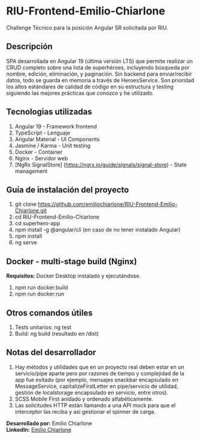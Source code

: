 # RIU-Frontend-Emilio-Chiarlone
Challenge Técnico para la posición Angular SR solicitada por RIU.

## Descripción
SPA desarrollada en Angular 19 (última versión LTS) que permite realizar un CRUD completo sobre una lista de superhéroes, incluyendo búsqueda por nombre, edición, eliminación, y paginación. 
Sin backend para enviar/recibir datos, todo se guarda en memoria a través de HeroesService.
Son prioridad los altos estándares de calidad de código en su estructura y testing siguiendo las mejores prácticas que conozco y he utilizado. 

## Tecnologias utilizadas
1. Angular 19 - Framework frontend
2. TypeScript - Lenguaje
3. Angular Material - UI Components
4. Jasmine / Karma - Unit testing
5. Docker - Container
6. Nginx - Servidor web
7. [NgRx SignalStore] (https://ngrx.io/guide/signals/signal-store) - State management

## Guía de instalación del proyecto
1. git clone https://github.com/emiliochiarlone/RIU-Frontend-Emilio-Chiarlone.git
2. cd RIU-Frontend-Emilio-Chiarlone
3. cd superhero-app
3. npm install -g @angular/cli (en caso de no tener instalado Angular)
4. npm install
5. ng serve

## Docker - multi-stage build (Nginx)
**Requisitos:** Docker Desktop instalado y ejecutándose.
1. npm run docker:build
2. npm run docker:run

## Otros comandos útiles
1. Tests unitarios: ng test
2. Build: ng build (resultado en /dist)

## Notas del desarrollador
1. Hay métodos y utilidades que en un proyecto real deben estar en un servicio/pipe aparte pero por razones de tiempo y complejidad de la app fue evitado (por ejemplo, mensajes snackbar encapsulado en MessageService, capitalizeFirstLetter en pipe/servicio de utilidad, gestión de localstorage encapsulado en servicio, entre otros).
2. SCSS Mobile First anidado y ordenado alfabéticamente.
3. Las solicitudes HTTP están llamando a una API mock para que el interceptor las reciba y así gestionar el spinner de carga.


**Desarrollado por:** Emilio Chiarlone  
**LinkedIn:** [Emilio Chiarlone](https://www.linkedin.com/in/emilio-chiarlone-7ba74a123)
